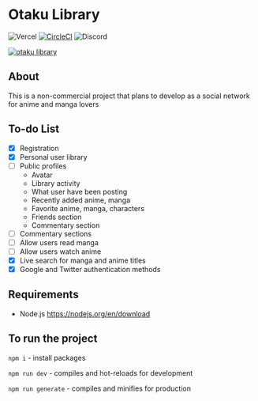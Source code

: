 # Otaku Library
![Vercel](https://vercelbadge.vercel.app/api/kremeshnoi/otaku-library?label=vercel)
[![CircleCI](https://circleci.com/gh/circleci/circleci-docs.svg?style=shield)](https://circleci.com/gh/kremeshnoi/otaku-library)
![Discord](https://img.shields.io/discord/718432544030195792?label=dicrord)

<a href="https://otaku-library.one/" taget="_blank"><img src="https://i.imgur.com/TOCOAUh.png" alt="otaku library"></a>

## About
This is a non-commercial project that plans to develop as a social network for anime and manga lovers

## To-do List
- [x] Registration
- [x] Personal user library
- [ ] Public profiles
  - Avatar
  - Library activity
  - What user have been posting
  - Recently added anime, manga
  - Favorite anime, manga, characters
  - Friends section
  - Commentary section
- [ ] Commentary sections
- [ ] Allow users read manga
- [ ] Allow users watch anime
- [x] Live search for manga and anime titles
- [x] Google and Twitter authentication methods

## Requirements
 * Node.js https://nodejs.org/en/download

## To run the project
`npm i` - install packages

`npm run dev` - compiles and hot-reloads for development

`npm run generate` - compiles and minifies for production
